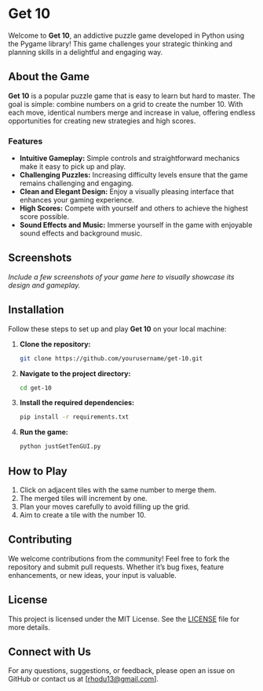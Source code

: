 # Get 10

Welcome to **Get 10**, an addictive puzzle game developed in Python using the Pygame library! This game challenges your strategic thinking and planning skills in a delightful and engaging way.

## About the Game

**Get 10** is a popular puzzle game that is easy to learn but hard to master. The goal is simple: combine numbers on a grid to create the number 10. With each move, identical numbers merge and increase in value, offering endless opportunities for creating new strategies and high scores. 

### Features

- **Intuitive Gameplay:** Simple controls and straightforward mechanics make it easy to pick up and play.
- **Challenging Puzzles:** Increasing difficulty levels ensure that the game remains challenging and engaging.
- **Clean and Elegant Design:** Enjoy a visually pleasing interface that enhances your gaming experience.
- **High Scores:** Compete with yourself and others to achieve the highest score possible.
- **Sound Effects and Music:** Immerse yourself in the game with enjoyable sound effects and background music.

## Screenshots

*Include a few screenshots of your game here to visually showcase its design and gameplay.*

## Installation

Follow these steps to set up and play **Get 10** on your local machine:

1. **Clone the repository:**
   ```bash
   git clone https://github.com/yourusername/get-10.git
   ```
2. **Navigate to the project directory:**
   ```bash
   cd get-10
   ```
3. **Install the required dependencies:**
   ```bash
   pip install -r requirements.txt
   ```
4. **Run the game:**
   ```bash
   python justGetTenGUI.py
   ```

## How to Play

1. Click on adjacent tiles with the same number to merge them.
2. The merged tiles will increment by one.
3. Plan your moves carefully to avoid filling up the grid.
4. Aim to create a tile with the number 10.

## Contributing

We welcome contributions from the community! Feel free to fork the repository and submit pull requests. Whether it’s bug fixes, feature enhancements, or new ideas, your input is valuable.

## License

This project is licensed under the MIT License. See the [LICENSE](LICENSE) file for more details.

## Connect with Us

For any questions, suggestions, or feedback, please open an issue on GitHub or contact us at [rhodu13@gmail.com].
